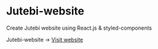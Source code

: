 # Jutebi-website
Create Jutebi website using React.js & styled-components

Jutebi-website -> <a href="https://jutebi-bot.herokuapp.com/" target="_blank">Visit website</a> 
